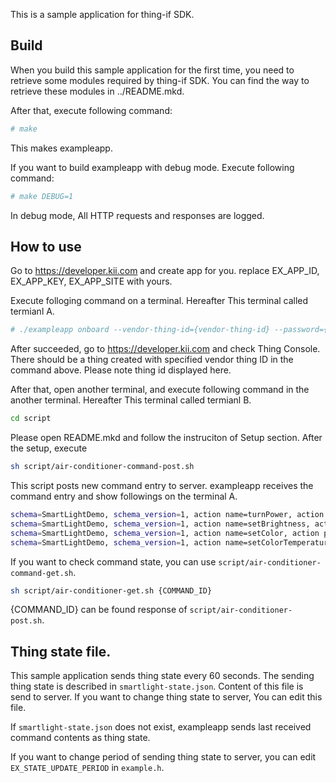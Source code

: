 This is a sample application for thing-if SDK.

## Build

When you build this sample application for the first time, you need to
retrieve some modules required by thing-if SDK. You can find the
way to retrieve these modules in ../README.mkd.

After that, execute following command:

```sh
# make
```

This makes exampleapp.

If you want to build exampleapp with debug mode. Execute following
command:

```sh
# make DEBUG=1
```

In debug mode, All HTTP requests and responses are logged.

## How to use
Go to https://developer.kii.com and create app for you.
replace EX_APP_ID, EX_APP_KEY, EX_APP_SITE with yours.

Execute folloging command on a terminal. Hereafter This terminal
called termianl A.

```sh
# ./exampleapp onboard --vendor-thing-id={vendor-thing-id} --password={password}
```

After succeeded, go to https://developer.kii.com and check Thing Console.
There should be a thing created with specified vendor thing ID in the command above.
Please note thing id displayed here.

After that, open another terminal, and execute following command in
the another terminal. Hereafter This terminal called termianl B.
```sh
cd script
```
Please open README.mkd and follow the instruciton of Setup section.
After the setup, execute
```sh
sh script/air-conditioner-command-post.sh
```

This script posts new command entry to server. exampleapp receives the
command entry and show followings on the terminal A.

```sh
schema=SmartLightDemo, schema_version=1, action name=turnPower, action params={"power":true}
schema=SmartLightDemo, schema_version=1, action name=setBrightness, action params={"brightness":3000}
schema=SmartLightDemo, schema_version=1, action name=setColor, action params={"color":[0,128,255]}
schema=SmartLightDemo, schema_version=1, action name=setColorTemperature, action params={"colorTemperature":-100}
```

If you want to check command state, you can use `script/air-conditioner-command-get.sh`.

```sh
sh script/air-conditioner-get.sh {COMMAND_ID}
```

{COMMAND_ID} can be found response of `script/air-conditioner-post.sh`.

## Thing state file.

This sample application sends thing state every 60 seconds. The
sending thing state is described in `smartlight-state.json`. Content
of this file is send to server. If you want to change thing state to
server, You can edit this file.

If `smartlight-state.json` does not exist, exampleapp sends last
received command contents as thing state.

If you want to change period of sending thing state to server, you can
edit `EX_STATE_UPDATE_PERIOD` in `example.h`.
